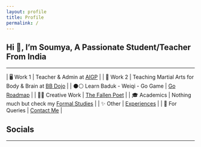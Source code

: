 ```yaml
---
layout: profile
title: Profile
permalink: /
---
```


## Hi 👋, I’m Soumya, A Passionate Student/Teacher From India
---

| 🖥️ Work 1  | Teacher & Admin at [AIGP](https://aigp.org.in/) |
| 🥋 Work 2 | Teaching Martial Arts for Body & Brain at [BB Dojo](https://bbdojo.soumyak4.in/) |
| ⚫⚪ Learn Baduk - Weiqi - Go Game | [Go Roadmap](https://weiqi.soumyak4.in/) |
| ✍🏽 Creative Work | [The Fallen Poet](/Artist) |
| 🎓 Academics | Nothing much but check my [Formal Studies](/Academics) |
| ✨ Other | [Experiences](https://soumyak4.in/Experiences) |
| 💬 For Queries | [Contact Me](https://t.me/soumyak4) |

## Socials
---
<a href="https://github.com/SoumyaK4" target="_blank" class="fab fa-github fa-2x"></a>
<a href="https://youtube.com/@SoumyaK4" target="_blank" class="fab fa-youtube fa-2x"></a>
<a href="https://instagram.com/SoumyaK4" target="_blank" class="fab fa-instagram fa-2x"></a>
<a href="https://twitch.tv/SoumyaK4" target="_blank" class="fab fa-twitch fa-2x"></a>
<a rel="me" href="https://mastodon.social/@SoumyaK4" target="_blank" class="fab fa-mastodon fa-2x"></a>
<a href="https://bsky.app/profile/soumyak4.bsky.social" target="_blank" class="fab fa-bluesky fa-2x"></a>
<a href="https://t.me/SoumyaK4" target="_blank" class="fab fa-telegram fa-2x"></a>
<a href="https://www.linkedin.com/in/soumyak4/" target="_blank" class="fab fa-linkedin fa-2x"></a>
<a href="https://www.tumblr.com/soumyak4" target="_blank" class="fab fa-tumblr fa-2x"></a>
<a href="https://www.reddit.com/user/SoumyaK4/" target="_blank" class="fab fa-reddit fa-2x"></a>
<a href="https://in.pinterest.com/SoumyaK4/" target="_blank" class="fab fa-pinterest fa-2x"></a>
<a href="https://www.threads.net/@soumyak4" target="_blank" class="fab fa-threads fa-2x"></a>
<a href="https://x.com/SoumyaK4_" target="_blank" class="fab fa-twitter fa-2x"></a>
<a href="https://www.facebook.com/SoumyaK4" target="_blank" class="fab fa-facebook fa-2x"></a>
<a href="https://en.wikipedia.org/wiki/User:SoumyaK4" target="_blank" class="fab fa-wikipedia-w fa-2x"></a>
<a href="https://www.torn.com/profiles.php?XID=2361200" target="_blank" class="fas fa-t fa-2x"></a>
